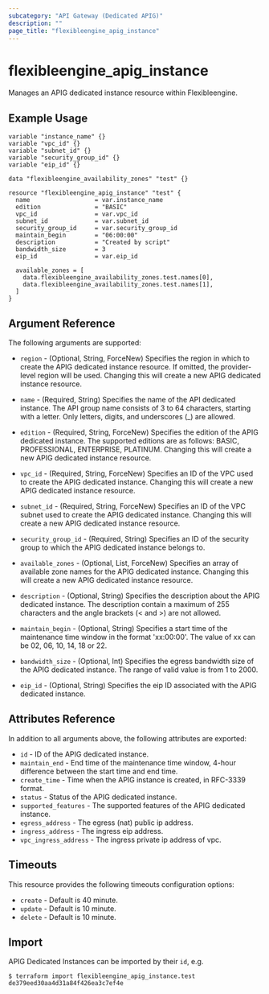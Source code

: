 ```yaml
---
subcategory: "API Gateway (Dedicated APIG)"
description: ""
page_title: "flexibleengine_apig_instance"
---
```


# flexibleengine_apig_instance

Manages an APIG dedicated instance resource within Flexibleengine.

## Example Usage

```hcl
variable "instance_name" {}
variable "vpc_id" {}
variable "subnet_id" {}
variable "security_group_id" {}
variable "eip_id" {}

data "flexibleengine_availability_zones" "test" {}

resource "flexibleengine_apig_instance" "test" {
  name                  = var.instance_name
  edition               = "BASIC"
  vpc_id                = var.vpc_id
  subnet_id             = var.subnet_id
  security_group_id     = var.security_group_id
  maintain_begin        = "06:00:00"
  description           = "Created by script"
  bandwidth_size        = 3
  eip_id                = var.eip_id

  available_zones = [
    data.flexibleengine_availability_zones.test.names[0],
    data.flexibleengine_availability_zones.test.names[1],
  ]
}
```

## Argument Reference

The following arguments are supported:

* `region` - (Optional, String, ForceNew) Specifies the region in which to create the APIG dedicated instance resource.
  If omitted, the provider-level region will be used. Changing this will create a new APIG dedicated instance resource.

* `name` - (Required, String) Specifies the name of the API dedicated instance. The API group name consists of 3 to 64
  characters, starting with a letter. Only letters, digits, and underscores (_) are allowed.

* `edition` - (Required, String, ForceNew) Specifies the edition of the APIG dedicated instance. The supported editions
  are as follows: BASIC, PROFESSIONAL, ENTERPRISE, PLATINUM. Changing this will create a new APIG dedicated instance
  resource.

* `vpc_id` - (Required, String, ForceNew) Specifies an ID of the VPC used to create the APIG dedicated instance.
  Changing this will create a new APIG dedicated instance resource.

* `subnet_id` - (Required, String, ForceNew) Specifies an ID of the VPC subnet used to create the APIG dedicated
  instance. Changing this will create a new APIG dedicated instance resource.

* `security_group_id` - (Required, String) Specifies an ID of the security group to which the APIG dedicated instance
  belongs to.

* `available_zones` - (Optional, List, ForceNew) Specifies an array of available zone names for the APIG dedicated
  instance. Changing this will create a new APIG dedicated instance resource.

* `description` - (Optional, String) Specifies the description about the APIG dedicated instance. The description
  contain a maximum of 255 characters and the angle brackets (< and >) are not allowed.

* `maintain_begin` - (Optional, String) Specifies a start time of the maintenance time window in the format 'xx:00:00'.
  The value of xx can be 02, 06, 10, 14, 18 or 22.

* `bandwidth_size` - (Optional, Int) Specifies the egress bandwidth size of the APIG dedicated instance. The range of
  valid value is from 1 to 2000.

* `eip_id` - (Optional, String) Specifies the eip ID associated with the APIG dedicated instance.

## Attributes Reference

In addition to all arguments above, the following attributes are exported:

* `id` - ID of the APIG dedicated instance.
* `maintain_end` - End time of the maintenance time window, 4-hour difference between the start time and end time.
* `create_time` - Time when the APIG instance is created, in RFC-3339 format.
* `status` - Status of the APIG dedicated instance.
* `supported_features` - The supported features of the APIG dedicated instance.
* `egress_address` - The egress (nat) public ip address.
* `ingress_address` - The ingress eip address.
* `vpc_ingress_address` - The ingress private ip address of vpc.

## Timeouts

This resource provides the following timeouts configuration options:

* `create` - Default is 40 minute.
* `update` - Default is 10 minute.
* `delete` - Default is 10 minute.

## Import

APIG Dedicated Instances can be imported by their `id`, e.g.

```
$ terraform import flexibleengine_apig_instance.test de379eed30aa4d31a84f426ea3c7ef4e
```
